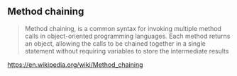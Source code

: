 ## Method chaining

> Method chaining, is a common syntax for invoking multiple method calls in object-oriented programming languages. Each method returns an object, allowing the calls to be chained together in a single statement without requiring variables to store the intermediate results

https://en.wikipedia.org/wiki/Method_chaining